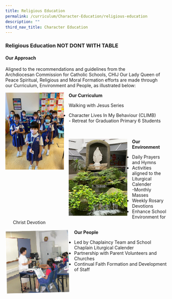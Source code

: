 ```yaml
---
title: Religious Education
permalink: /curriculum/Character-Education/religious-education
description: ""
third_nav_title: Character Education
---
```

### Religious Education NOT DONT WITH TABLE

#### Our Approach

Aligned to the recommendations and guidelines from the Archdiocesan Commission for Catholic Schools, CHIJ Our Lady Queen of Peace Spiritual, Religious and Moral Formation efforts are made through our Curriculum, Environment and People, as illustrated below:

<img src="/images/re1.png" style="width:183px;height:240px;margin-right:15px;" align = "left"> **Our Curriculum**

 Walking with Jesus Series  <br>
- Character Lives In My Behaviour (CLIMB)  <br> - Retreat for Graduation Primary 6 Students <br><br><br>


<img src="/images/re2.png" style="width:183px;height:240px;margin-right:15px;" align = "left"> **Our Environment** 

- Daily Prayers and Hymns  <br>
- Activities aligned to the Liturgical Calender <br>  -Monthly Masses  <br>
- Weekly Rosary Devotions  <br>
- Enhance School Environment for Christ Devotion

<img src="/images/re3.png" style="width:200px;height:200px;margin-right:15px;" align = "left"> **Our People** 

- Led by Chaplaincy Team and School Chaplain Liturgical Calender  <br>
- Partnership with Parent Volunteers and Churches  <br>
- Continual Faith Formation and Development of Staff